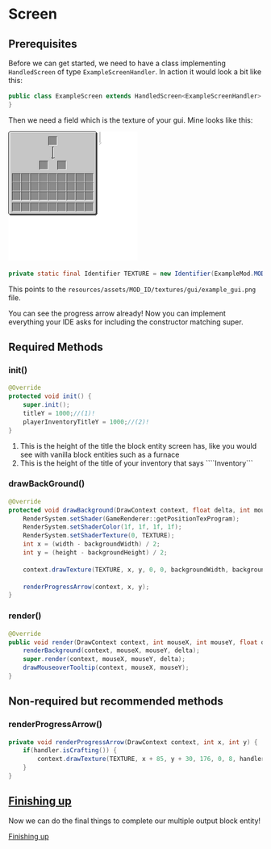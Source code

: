 # Screen

## Prerequisites
Before we can get started, we need to have a class implementing ```HandledScreen``` of type ```ExampleScreenHandler```.
In action it would look a bit like this:

```java title="Initial screen"
public class ExampleScreen extends HandledScreen<ExampleScreenHandler> {
}
```

Then we need a field which is the texture of your gui. Mine looks like this:

![GUI Texture](../../../images/example_gui.png)

```java
private static final Identifier TEXTURE = new Identifier(ExampleMod.MOD_ID, "textures/gui/example_gui.png");
```
This points to the ```resources/assets/MOD_ID/textures/gui/example_gui.png``` file.

You can see the progress arrow already!
Now you can implement everything your IDE asks for including the constructor matching super.

## Required Methods

### init()
```java 
@Override
protected void init() {
    super.init();
    titleY = 1000;//(1)!
    playerInventoryTitleY = 1000;//(2)!
}
```

1. This is the height of the title the block entity screen has, like you would see with vanilla block entities such as a furnace
2. This is the height of the title of your inventory that says ````Inventory```

### drawBackGround()

```java 
@Override
protected void drawBackground(DrawContext context, float delta, int mouseX, int mouseY) {
    RenderSystem.setShader(GameRenderer::getPositionTexProgram);
    RenderSystem.setShaderColor(1f, 1f, 1f, 1f);
    RenderSystem.setShaderTexture(0, TEXTURE);
    int x = (width - backgroundWidth) / 2;
    int y = (height - backgroundHeight) / 2;

    context.drawTexture(TEXTURE, x, y, 0, 0, backgroundWidth, backgroundHeight);

    renderProgressArrow(context, x, y);
}
```

### render()
```java
@Override
public void render(DrawContext context, int mouseX, int mouseY, float delta) {
    renderBackground(context, mouseX, mouseY, delta);
    super.render(context, mouseX, mouseY, delta);
    drawMouseoverTooltip(context, mouseX, mouseY);
}
```

## Non-required but recommended methods


### renderProgressArrow()

```java
private void renderProgressArrow(DrawContext context, int x, int y) {
    if(handler.isCrafting()) {
        context.drawTexture(TEXTURE, x + 85, y + 30, 176, 0, 8, handler.getScaledProgress());
    }
}
```

## [Finishing up](../other-things.md)
Now we can do the final things to complete our multiple output block entity!

[Finishing up](../other-things.md)

